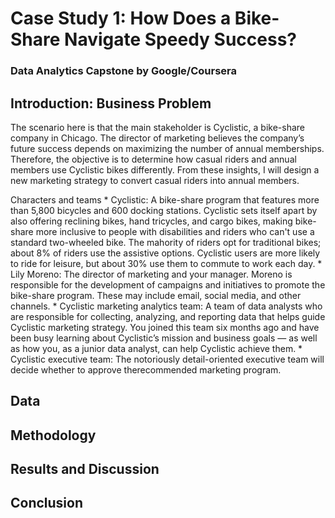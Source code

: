 # Case Study 1: How Does a Bike-Share Navigate Speedy Success?
### Data Analytics Capstone by Google/Coursera

## Introduction: Business Problem <a name="introduction"></a>

The scenario here is that the main stakeholder is Cyclistic, a bike-share company in Chicago. The director of marketing believes the company’s future success depends on maximizing the number of annual memberships. Therefore, the objective is to determine how casual riders and annual members use Cyclistic bikes differently. From these insights, I will design a new marketing strategy to convert casual riders into annual members.

Characters and teams
    * Cyclistic: A bike-share program that features more than 5,800 bicycles and 600 docking stations. Cyclistic sets itself apart by also offering reclining bikes, hand tricycles, and cargo bikes, making bike-share more inclusive to people with disabilities and riders who can't use a standard two-wheeled bike. The mahority of riders opt for traditional bikes; about 8% of riders use the assistive options. Cyclistic users are more likely to ride for leisure, but about 30% use them to commute to work each day.
    * Lily Moreno: The director of marketing and your manager. Moreno is responsible for the development of campaigns and
initiatives to promote the bike-share program. These may include email, social media, and other channels.
    * Cyclistic marketing analytics team: A team of data analysts who are responsible for collecting, analyzing, and reporting data that helps guide Cyclistic marketing strategy. You joined this team six months ago and have been busy learning about
Cyclistic’s mission and business goals — as well as how you, as a junior data analyst, can help Cyclistic achieve them.
    * Cyclistic executive team: The notoriously detail-oriented executive team will decide whether to approve therecommended marketing program.


## Data <a name="data"></a>



## Methodology <a name="methodology"></a>



## Results and Discussion<a name="analysis"></a>



## Conclusion <a name="conclusion"></a>

